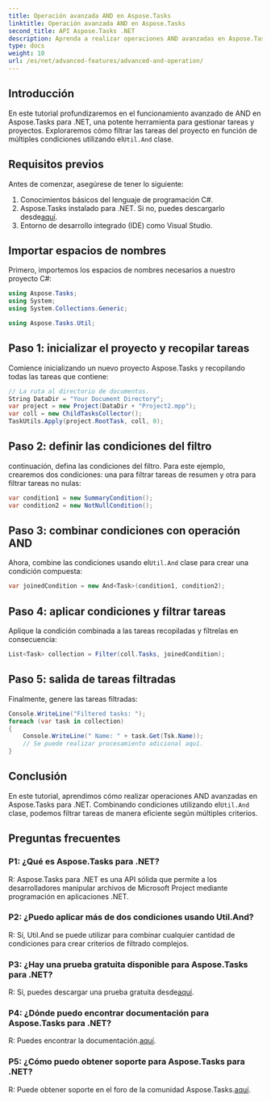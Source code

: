 ```yaml
---
title: Operación avanzada AND en Aspose.Tasks
linktitle: Operación avanzada AND en Aspose.Tasks
second_title: API Aspose.Tasks .NET
description: Aprenda a realizar operaciones AND avanzadas en Aspose.Tasks para .NET para filtrar de manera eficiente las tareas del proyecto según múltiples criterios.
type: docs
weight: 10
url: /es/net/advanced-features/advanced-and-operation/
---
```

## Introducción

 En este tutorial profundizaremos en el funcionamiento avanzado de AND en Aspose.Tasks para .NET, una potente herramienta para gestionar tareas y proyectos. Exploraremos cómo filtrar las tareas del proyecto en función de múltiples condiciones utilizando el`Util.And` clase.

## Requisitos previos

Antes de comenzar, asegúrese de tener lo siguiente:

1. Conocimientos básicos del lenguaje de programación C#.
2.  Aspose.Tasks instalado para .NET. Si no, puedes descargarlo desde[aquí](https://releases.aspose.com/tasks/net/).
3. Entorno de desarrollo integrado (IDE) como Visual Studio.

## Importar espacios de nombres

Primero, importemos los espacios de nombres necesarios a nuestro proyecto C#:

```csharp
using Aspose.Tasks;
using System;
using System.Collections.Generic;

using Aspose.Tasks.Util;

```

## Paso 1: inicializar el proyecto y recopilar tareas

Comience inicializando un nuevo proyecto Aspose.Tasks y recopilando todas las tareas que contiene:

```csharp
// La ruta al directorio de documentos.
String DataDir = "Your Document Directory";
var project = new Project(DataDir + "Project2.mpp");
var coll = new ChildTasksCollector();
TaskUtils.Apply(project.RootTask, coll, 0);
```

## Paso 2: definir las condiciones del filtro

continuación, defina las condiciones del filtro. Para este ejemplo, crearemos dos condiciones: una para filtrar tareas de resumen y otra para filtrar tareas no nulas:

```csharp
var condition1 = new SummaryCondition();
var condition2 = new NotNullCondition();
```

## Paso 3: combinar condiciones con operación AND

 Ahora, combine las condiciones usando el`Util.And` clase para crear una condición compuesta:

```csharp
var joinedCondition = new And<Task>(condition1, condition2);
```

## Paso 4: aplicar condiciones y filtrar tareas

Aplique la condición combinada a las tareas recopiladas y fíltrelas en consecuencia:

```csharp
List<Task> collection = Filter(coll.Tasks, joinedCondition);
```

## Paso 5: salida de tareas filtradas

Finalmente, genere las tareas filtradas:

```csharp
Console.WriteLine("Filtered tasks: ");
foreach (var task in collection)
{
    Console.WriteLine(" Name: " + task.Get(Tsk.Name));
    // Se puede realizar procesamiento adicional aquí.
}
```

## Conclusión

 En este tutorial, aprendimos cómo realizar operaciones AND avanzadas en Aspose.Tasks para .NET. Combinando condiciones utilizando el`Util.And` clase, podemos filtrar tareas de manera eficiente según múltiples criterios.

## Preguntas frecuentes

### P1: ¿Qué es Aspose.Tasks para .NET?

R: Aspose.Tasks para .NET es una API sólida que permite a los desarrolladores manipular archivos de Microsoft Project mediante programación en aplicaciones .NET.

### P2: ¿Puedo aplicar más de dos condiciones usando Util.And?

R: Sí, Util.And se puede utilizar para combinar cualquier cantidad de condiciones para crear criterios de filtrado complejos.

### P3: ¿Hay una prueba gratuita disponible para Aspose.Tasks para .NET?

 R: Sí, puedes descargar una prueba gratuita desde[aquí](https://releases.aspose.com/).

### P4: ¿Dónde puedo encontrar documentación para Aspose.Tasks para .NET?

 R: Puedes encontrar la documentación.[aquí](https://reference.aspose.com/tasks/net/).

### P5: ¿Cómo puedo obtener soporte para Aspose.Tasks para .NET?

 R: Puede obtener soporte en el foro de la comunidad Aspose.Tasks.[aquí](https://forum.aspose.com/c/tasks/15).
